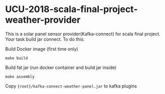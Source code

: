 # UCU-2018-scala-final-project-weather-provider
This is a solar panel sensor provider(Kafka-connect) for scala  final project.
Your task build jar connect. To do this:

Build Docker image (first time only)
```
make build
```
Build fat jar (run docker container and  build jar inside)
```
make assembly
```
Copy `{root}/kafka-connect-weather-panel.jar` to kafka plugins